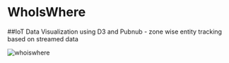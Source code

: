 # WhoIsWhere
##IoT Data Visualization using D3 and Pubnub - zone wise entity tracking based on streamed data

![whoiswhere](https://cloud.githubusercontent.com/assets/16579000/22926754/0172413c-f2d4-11e6-8b29-8110f0b38334.png)
